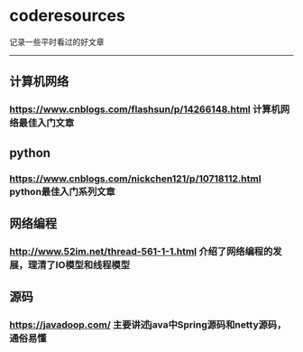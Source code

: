 # coderesources
记录一些平时看过的好文章

---

## 计算机网络

### https://www.cnblogs.com/flashsun/p/14266148.html 计算机网络最佳入门文章

## python

### https://www.cnblogs.com/nickchen121/p/10718112.html python最佳入门系列文章

## 网络编程

### http://www.52im.net/thread-561-1-1.html 介绍了网络编程的发展，理清了IO模型和线程模型

## 源码

### https://javadoop.com/ 主要讲述java中Spring源码和netty源码，通俗易懂

